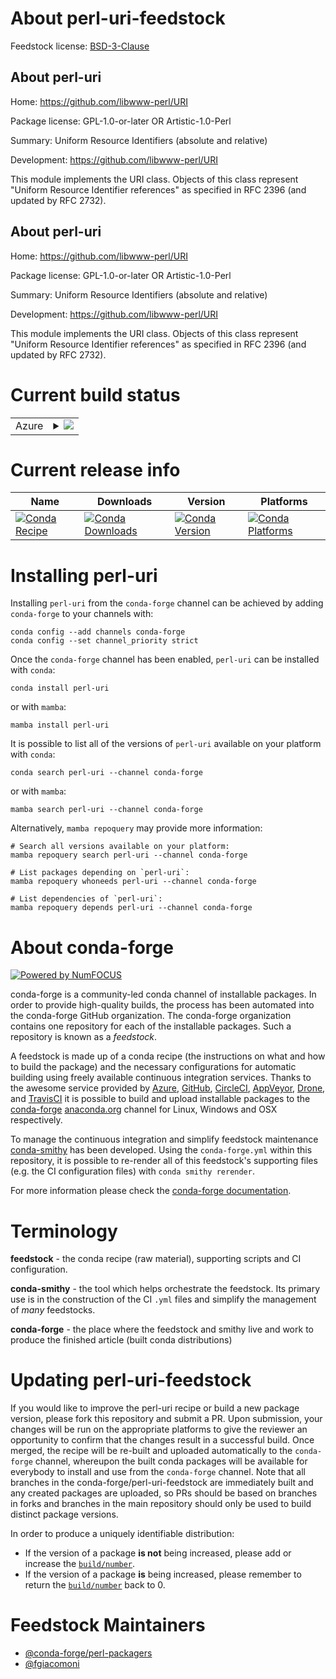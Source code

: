 About perl-uri-feedstock
========================

Feedstock license: [BSD-3-Clause](https://github.com/conda-forge/perl-uri-feedstock/blob/main/LICENSE.txt)


About perl-uri
--------------

Home: https://github.com/libwww-perl/URI

Package license: GPL-1.0-or-later OR Artistic-1.0-Perl

Summary: Uniform Resource Identifiers (absolute and relative)

Development: https://github.com/libwww-perl/URI

This module implements the URI class. Objects of this class represent "Uniform Resource Identifier references" as specified in RFC 2396 (and updated by RFC 2732).


About perl-uri
--------------

Home: https://github.com/libwww-perl/URI

Package license: GPL-1.0-or-later OR Artistic-1.0-Perl

Summary: Uniform Resource Identifiers (absolute and relative)

Development: https://github.com/libwww-perl/URI

This module implements the URI class. Objects of this class represent "Uniform Resource Identifier references" as specified in RFC 2396 (and updated by RFC 2732).


Current build status
====================


<table>
    
  <tr>
    <td>Azure</td>
    <td>
      <details>
        <summary>
          <a href="https://dev.azure.com/conda-forge/feedstock-builds/_build/latest?definitionId=19480&branchName=main">
            <img src="https://dev.azure.com/conda-forge/feedstock-builds/_apis/build/status/perl-uri-feedstock?branchName=main">
          </a>
        </summary>
        <table>
          <thead><tr><th>Variant</th><th>Status</th></tr></thead>
          <tbody><tr>
              <td>linux_64</td>
              <td>
                <a href="https://dev.azure.com/conda-forge/feedstock-builds/_build/latest?definitionId=19480&branchName=main">
                  <img src="https://dev.azure.com/conda-forge/feedstock-builds/_apis/build/status/perl-uri-feedstock?branchName=main&jobName=linux&configuration=linux%20linux_64_" alt="variant">
                </a>
              </td>
            </tr><tr>
              <td>osx_64</td>
              <td>
                <a href="https://dev.azure.com/conda-forge/feedstock-builds/_build/latest?definitionId=19480&branchName=main">
                  <img src="https://dev.azure.com/conda-forge/feedstock-builds/_apis/build/status/perl-uri-feedstock?branchName=main&jobName=osx&configuration=osx%20osx_64_" alt="variant">
                </a>
              </td>
            </tr><tr>
              <td>osx_arm64</td>
              <td>
                <a href="https://dev.azure.com/conda-forge/feedstock-builds/_build/latest?definitionId=19480&branchName=main">
                  <img src="https://dev.azure.com/conda-forge/feedstock-builds/_apis/build/status/perl-uri-feedstock?branchName=main&jobName=osx&configuration=osx%20osx_arm64_" alt="variant">
                </a>
              </td>
            </tr>
          </tbody>
        </table>
      </details>
    </td>
  </tr>
</table>

Current release info
====================

| Name | Downloads | Version | Platforms |
| --- | --- | --- | --- |
| [![Conda Recipe](https://img.shields.io/badge/recipe-perl--uri-green.svg)](https://anaconda.org/conda-forge/perl-uri) | [![Conda Downloads](https://img.shields.io/conda/dn/conda-forge/perl-uri.svg)](https://anaconda.org/conda-forge/perl-uri) | [![Conda Version](https://img.shields.io/conda/vn/conda-forge/perl-uri.svg)](https://anaconda.org/conda-forge/perl-uri) | [![Conda Platforms](https://img.shields.io/conda/pn/conda-forge/perl-uri.svg)](https://anaconda.org/conda-forge/perl-uri) |

Installing perl-uri
===================

Installing `perl-uri` from the `conda-forge` channel can be achieved by adding `conda-forge` to your channels with:

```
conda config --add channels conda-forge
conda config --set channel_priority strict
```

Once the `conda-forge` channel has been enabled, `perl-uri` can be installed with `conda`:

```
conda install perl-uri
```

or with `mamba`:

```
mamba install perl-uri
```

It is possible to list all of the versions of `perl-uri` available on your platform with `conda`:

```
conda search perl-uri --channel conda-forge
```

or with `mamba`:

```
mamba search perl-uri --channel conda-forge
```

Alternatively, `mamba repoquery` may provide more information:

```
# Search all versions available on your platform:
mamba repoquery search perl-uri --channel conda-forge

# List packages depending on `perl-uri`:
mamba repoquery whoneeds perl-uri --channel conda-forge

# List dependencies of `perl-uri`:
mamba repoquery depends perl-uri --channel conda-forge
```


About conda-forge
=================

[![Powered by
NumFOCUS](https://img.shields.io/badge/powered%20by-NumFOCUS-orange.svg?style=flat&colorA=E1523D&colorB=007D8A)](https://numfocus.org)

conda-forge is a community-led conda channel of installable packages.
In order to provide high-quality builds, the process has been automated into the
conda-forge GitHub organization. The conda-forge organization contains one repository
for each of the installable packages. Such a repository is known as a *feedstock*.

A feedstock is made up of a conda recipe (the instructions on what and how to build
the package) and the necessary configurations for automatic building using freely
available continuous integration services. Thanks to the awesome service provided by
[Azure](https://azure.microsoft.com/en-us/services/devops/), [GitHub](https://github.com/),
[CircleCI](https://circleci.com/), [AppVeyor](https://www.appveyor.com/),
[Drone](https://cloud.drone.io/welcome), and [TravisCI](https://travis-ci.com/)
it is possible to build and upload installable packages to the
[conda-forge](https://anaconda.org/conda-forge) [anaconda.org](https://anaconda.org/)
channel for Linux, Windows and OSX respectively.

To manage the continuous integration and simplify feedstock maintenance
[conda-smithy](https://github.com/conda-forge/conda-smithy) has been developed.
Using the ``conda-forge.yml`` within this repository, it is possible to re-render all of
this feedstock's supporting files (e.g. the CI configuration files) with ``conda smithy rerender``.

For more information please check the [conda-forge documentation](https://conda-forge.org/docs/).

Terminology
===========

**feedstock** - the conda recipe (raw material), supporting scripts and CI configuration.

**conda-smithy** - the tool which helps orchestrate the feedstock.
                   Its primary use is in the construction of the CI ``.yml`` files
                   and simplify the management of *many* feedstocks.

**conda-forge** - the place where the feedstock and smithy live and work to
                  produce the finished article (built conda distributions)


Updating perl-uri-feedstock
===========================

If you would like to improve the perl-uri recipe or build a new
package version, please fork this repository and submit a PR. Upon submission,
your changes will be run on the appropriate platforms to give the reviewer an
opportunity to confirm that the changes result in a successful build. Once
merged, the recipe will be re-built and uploaded automatically to the
`conda-forge` channel, whereupon the built conda packages will be available for
everybody to install and use from the `conda-forge` channel.
Note that all branches in the conda-forge/perl-uri-feedstock are
immediately built and any created packages are uploaded, so PRs should be based
on branches in forks and branches in the main repository should only be used to
build distinct package versions.

In order to produce a uniquely identifiable distribution:
 * If the version of a package **is not** being increased, please add or increase
   the [``build/number``](https://docs.conda.io/projects/conda-build/en/latest/resources/define-metadata.html#build-number-and-string).
 * If the version of a package **is** being increased, please remember to return
   the [``build/number``](https://docs.conda.io/projects/conda-build/en/latest/resources/define-metadata.html#build-number-and-string)
   back to 0.

Feedstock Maintainers
=====================

* [@conda-forge/perl-packagers](https://github.com/orgs/conda-forge/teams/perl-packagers/)
* [@fgiacomoni](https://github.com/fgiacomoni/)

